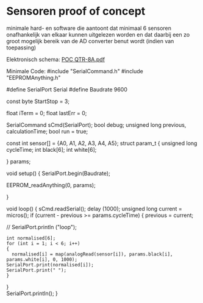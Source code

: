 # Sensoren proof of concept

minimale hard- en software die aantoont dat minimaal 6 sensoren onafhankelijk van elkaar kunnen uitgelezen worden en dat daarbij een zo groot mogelijk bereik van de AD converter benut wordt (indien van toepassing)

Elektronisch schema: [POC QTR-8A.pdf](https://github.com/rauke-dm/Linefollower/files/12489331/POC.QTR-8A.pdf)

Minimale Code: 
#include "SerialCommand.h"
#include "EEPROMAnything.h"

#define SerialPort Serial
#define Baudrate 9600

const byte StartStop = 3;

float iTerm = 0;
float lastErr = 0;

SerialCommand sCmd(SerialPort);
bool debug;
unsigned long previous, calculationTime;
bool run = true;

const int sensor[] = {A0, A1, A2, A3, A4, A5};
struct param_t
{
  unsigned long cycleTime;
  int black[6];
  int white[6];

 } params;

void setup()
{
  SerialPort.begin(Baudrate);

  EEPROM_readAnything(0, params);

}

void loop()
{
  sCmd.readSerial();
delay (1000);
  unsigned long current = micros();
  if (current - previous >= params.cycleTime)
  {
    previous = current;

//    SerialPort.println ("loop");
    
    int normalised[6];
    for (int i = 1; i < 6; i++)
    {
      normalised[i] = map(analogRead(sensor[i]), params.black[i], params.white[i], 0, 1000);  
    SerialPort.print(normalised[i]);
    SerialPort.print(" ");
    }
  }    
  SerialPort.println(); }
